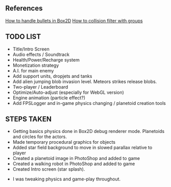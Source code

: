 





## References

[How to handle bullets in Box2D](http://www.iforce2d.net/b2dtut/collision-callbacks)
[How to collision filter with groups](http://www.aurelienribon.com/blog/2011/07/box2d-tutorial-collision-filtering/)



## TODO LIST

- Title/Intro Screen
- Audio effects / Soundtrack
- Health/Power/Recharge system
- Monetization strategy
- A.I. for main enemy
- Add support units, dropjets and tanks
- Add alien jumping blob invasion level. Meteors strikes release blobs.
- Two-player / Leaderboard
- Optimize/Auto-adjust (especially for WebGL version)
- Engine animation (particle effect?)
- Add FPSLogger and in-game physics changing / planetoid creation tools


## STEPS TAKEN

- Getting basics physics done in Box2D debug renderer mode. Planetoids and circles
for the actors.
- Made temporary procedural graphics for objects
- Added star field background to move in slowed parallax relative to player
- Created a planetoid image in PhotoShop and added to game
- Created a walking robot in PhotoShop and added to game
- Created Intro screen (star splash).



* I was tweaking physics and game-play throughout.